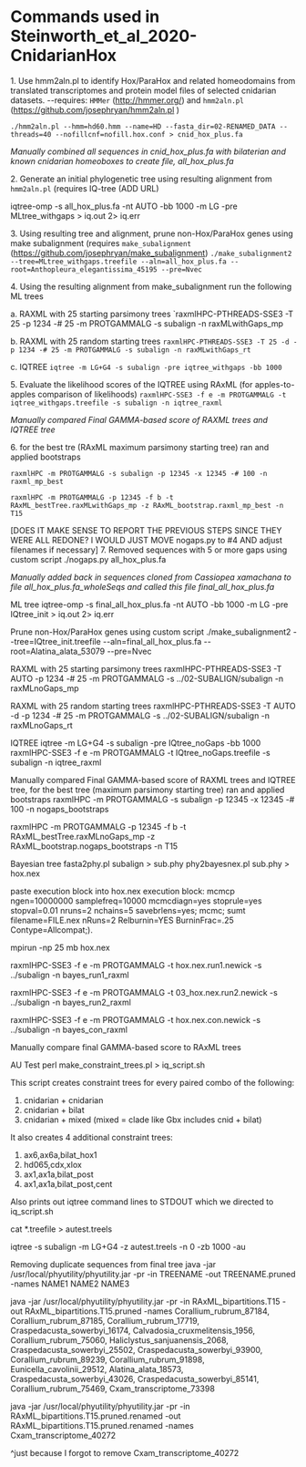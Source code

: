 # Commands used in Steinworth_et_al_2020-CnidarianHox
1\. Use  hmm2aln.pl to identify Hox/ParaHox and related homeodomains from translated transcriptomes and protein model files of selected cnidarian datasets.
--requires: `HMMer` (http://hmmer.org/) and `hmm2aln.pl` (https://github.com/josephryan/hmm2aln.pl )

 `./hmm2aln.pl --hmm=hd60.hmm --name=HD --fasta_dir=02-RENAMED_DATA --threads=40 --nofillcnf=nofill.hox.conf > cnid_hox_plus.fa`

_Manually combined all sequences in cnid_hox_plus.fa with bilaterian and known cnidarian homeoboxes to create file, all_hox_plus.fa_

2\. Generate an initial phylogenetic tree using resulting alignment from `hmm2aln.pl`
(requires IQ-tree (ADD URL)

iqtree-omp -s all_hox_plus.fa -nt AUTO -bb 1000 -m LG -pre MLtree_withgaps > iq.out 2> iq.err

3\. Using resulting tree and alignment, prune non-Hox/ParaHox genes using make subalignment
(requires `make_subalignment` (https://github.com/josephryan/make_subalignment)
`./make_subalignment2 --tree=MLtree_withgaps.treefile --aln=all_hox_plus.fa --root=Anthopleura_elegantissima_45195 --pre=Nvec`

4\. Using the resulting alignment from make_subalignment run the following ML trees 

  a\. RAXML with 25 starting parsimony trees
  `raxmlHPC-PTHREADS-SSE3 -T 25 -p 1234 -# 25 -m PROTGAMMALG -s subalign -n raxMLwithGaps_mp

  b\. RAXML with 25 random starting trees
  `raxmlHPC-PTHREADS-SSE3 -T 25 -d -p 1234 -# 25 -m PROTGAMMALG -s subalign -n raxMLwithGaps_rt`

  c\. IQTREE
  `iqtree -m LG+G4 -s subalign -pre iqtree_withgaps -bb 1000`

5\. Evaluate the likelihood scores of the IQTREE using RAxML (for apples-to-apples comparison of likelihoods)
`raxmlHPC-SSE3 -f e -m PROTGAMMALG -t iqtree_withgaps.treefile -s subalign -n iqtree_raxml`

_Manually compared Final GAMMA-based score of RAXML trees and IQTREE tree_ 

6\. for the best tre (RAxML maximum parsimony starting tree) ran and applied bootstraps

`raxmlHPC -m PROTGAMMALG -s subalign -p 12345 -x 12345 -# 100 -n raxml_mp_best `

`raxmlHPC -m PROTGAMMALG -p 12345 -f b -t RAxML_bestTree.raxMLwithGaps_mp -z RAxML_bootstrap.raxml_mp_best -n T15`

[DOES IT MAKE SENSE TO REPORT THE PREVIOUS STEPS SINCE THEY WERE ALL REDONE?  I WOULD JUST MOVE nogaps.py to #4 AND adjust filenames if necessary]
7\. Removed sequences with 5 or more gaps using custom script
./nogaps.py all_hox_plus.fa

_Manually added back in sequences cloned from Cassiopea xamachana to file all_hox_plus.fa_wholeSeqs and called this file final_all_hox_plus.fa_

ML tree
iqtree-omp -s final_all_hox_plus.fa -nt AUTO -bb 1000 -m LG -pre IQtree_init > iq.out 2> iq.err

Prune non-Hox/ParaHox genes using custom script
./make_subalignment2 --tree=IQtree_init.treefile --aln=final_all_hox_plus.fa --root=Alatina_alata_53079 --pre=Nvec

RAXML with 25 starting parsimony trees
raxmlHPC-PTHREADS-SSE3 -T AUTO -p 1234 -# 25 -m PROTGAMMALG -s ../02-SUBALIGN/subalign -n raxMLnoGaps_mp

RAXML with 25 random starting trees
raxmlHPC-PTHREADS-SSE3 -T AUTO -d -p 1234 -# 25 -m PROTGAMMALG -s ../02-SUBALIGN/subalign -n raxMLnoGaps_rt

IQTREE
iqtree -m LG+G4 -s subalign -pre IQtree_noGaps -bb 1000
raxmlHPC-SSE3 -f e -m PROTGAMMALG -t IQtree_noGaps.treefile -s subalign -n iqtree_raxml

Manually compared Final GAMMA-based score of RAXML trees and IQTREE tree, for the best tree (maximum parsimony starting tree) ran and applied bootstraps
raxmlHPC -m PROTGAMMALG -s subalign -p 12345 -x 12345 -# 100 -n nogaps_bootstraps

raxmlHPC -m PROTGAMMALG -p 12345 -f b -t RAxML_bestTree.raxMLnoGaps_mp -z RAxML_bootstrap.nogaps_bootstraps -n T15


Bayesian tree
fasta2phy.pl subalign > sub.phy
phy2bayesnex.pl sub.phy > hox.nex

paste execution block into hox.nex
execution block:
mcmcp ngen=10000000 samplefreq=10000 mcmcdiagn=yes stoprule=yes stopval=0.01       nruns=2 nchains=5 savebrlens=yes; mcmc; sumt filename=FILE.nex nRuns=2 Relburnin=YES BurninFrac=.25 Contype=Allcompat;).

mpirun -np 25 mb hox.nex


raxmlHPC-SSE3 -f e -m PROTGAMMALG -t hox.nex.run1.newick -s ../subalign -n bayes_run1_raxml

raxmlHPC-SSE3 -f e -m PROTGAMMALG -t 03_hox.nex.run2.newick -s ../subalign -n bayes_run2_raxml

raxmlHPC-SSE3 -f e -m PROTGAMMALG -t hox.nex.con.newick -s ../subalign -n bayes_con_raxml

Manually compare final GAMMA-based score to RAxML trees


AU Test
perl make_constraint_trees.pl > iq_script.sh

This script creates constraint trees for every paired combo of the following:
   1. cnidarian + cnidarian
   2. cnidarian + bilat
   3. cnidarian + mixed (mixed = clade like Gbx includes cnid + bilat)

It also creates 4 additional constraint trees:
   1. ax6,ax6a,bilat_hox1
   2. hd065,cdx,xlox
   3. ax1,ax1a,bilat_post
   4. ax1,ax1a,bilat_post,cent

Also prints out iqtree command lines to STDOUT which we directed to iq_script.sh

cat *.treefile > autest.treels

iqtree -s subalign -m LG+G4 -z autest.treels -n 0 -zb 1000 -au

Removing duplicate sequences from final tree
java -jar /usr/local/phyutility/phyutility.jar -pr -in TREENAME -out TREENAME.pruned -names NAME1 NAME2 NAME3

java -jar /usr/local/phyutility/phyutility.jar -pr -in RAxML_bipartitions.T15 -out RAxML_bipartitions.T15.pruned -names Corallium_rubrum_87184, Corallium_rubrum_87185, Corallium_rubrum_17719, Craspedacusta_sowerbyi_16174, Calvadosia_cruxmelitensis_1956, Corallium_rubrum_75060, Haliclystus_sanjuanensis_2068, Craspedacusta_sowerbyi_25502, Craspedacusta_sowerbyi_93900, Corallium_rubrum_89239, Corallium_rubrum_91898, Eunicella_cavolinii_29512, Alatina_alata_18573, Craspedacusta_sowerbyi_43026, Craspedacusta_sowerbyi_85141, Corallium_rubrum_75469, Cxam_transcriptome_73398

java -jar /usr/local/phyutility/phyutility.jar -pr -in RAxML_bipartitions.T15.pruned.renamed -out RAxML_bipartitions.T15.pruned.renamed -names Cxam_transcriptome_40272

^just because I forgot to remove Cxam_transcriptome_40272
